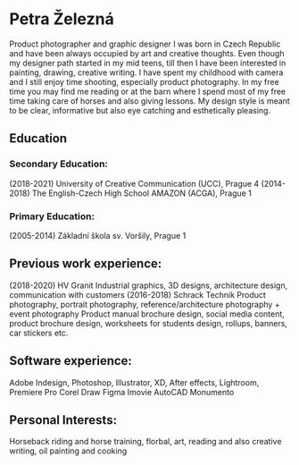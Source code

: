 # Petra Železná
Product photographer and graphic designer
I was born in Czech Republic and have been always occupied by art and creative thoughts. Even though my designer path started in my mid teens, till then I have been interested in painting, drawing, creative writing. I have spent my childhood with camera and I still enjoy time shooting, especially product photography. In my free time you may find me reading or at the barn where I spend most of my free time taking care of horses and also giving lessons.
My design style is meant to be clear, informative but also eye catching and esthetically pleasing.
## Education
### Secondary Education:
(2018-2021) University of Creative Communication (UCC), Prague 4
(2014-2018) The English-Czech High School AMAZON (ACGA), Prague 1
### Primary Education:
(2005-2014) Základní škola sv. Voršily, Prague 1
## Previous work experience:
(2018-2020) HV Granit
Industrial graphics, 3D designs, architecture design, communication with customers
(2016-2018) Schrack Technik
Product photography, portrait photography, reference/architecture photography + event photography
Product manual brochure design, social media content, product brochure design, worksheets for students design, rollups, banners, car stickers etc.
## Software experience:
Adobe Indesign, Photoshop, Illustrator, XD, After effects, Lightroom, Premiere Pro
Corel Draw
Figma
Imovie
AutoCAD
Monumento
## Personal Interests:
Horseback riding and horse training, florbal, art, reading and also creative writing, oil painting and cooking

